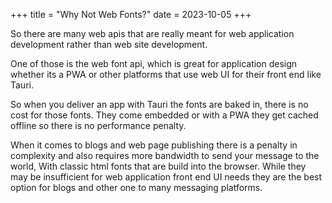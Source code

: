 +++
title = "Why Not Web Fonts?"
date = 2023-10-05
+++

So there are many web apis that are really meant for web application development rather than web site development.

One of those is the web font api, which is great for application design whether its a PWA or other platforms that use web UI for their front end like Tauri.

So when you deliver an app with Tauri the fonts are baked in, there is no cost for those fonts. They come embedded or with a PWA they get cached offline so there is no performance penalty.

When it comes to blogs and web page publishing there is a penalty in complexity and also requires more bandwidth to send your message to the world, With classic html fonts that are build into the browser. While they may be insufficient for web application front end UI needs they are the best option for blogs and other one to many messaging platforms.
